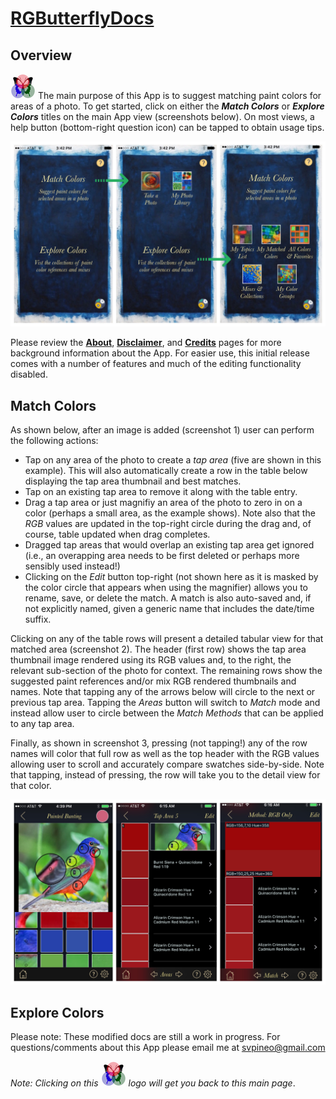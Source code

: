 # [RGButterflyDocs](http://rgbutterfly.com/)

## Overview

[![RGButterfly Logo](images/RGButterfly_Logo.png)](http://rgbutterfly.com) The main purpose of this App is to suggest matching paint colors for areas of a photo. To get started, click on either the ___Match Colors___ or ___Explore Colors___ titles on the main App view (screenshots below). On most views, a help button (bottom-right question icon) can be tapped to obtain usage tips.

![Main View](images/home_page.jpg)

Please review the [__About__](About.md), [__Disclaimer__](Disclaimer.md), and [__Credits__](Credits.md) pages for more background information about the App. For easier use, this initial release comes with a number of features and much of the editing functionality disabled.

## Match Colors

As shown below, after an image is added (screenshot 1) user can perform the following actions:
* Tap on any area of the photo to create a _tap area_ (five are shown in this example). This will also automatically create a row in the table below displaying the tap area thumbnail and best matches.
* Tap on an existing tap area to remove it along with the table entry.
* Drag a tap area or just magnifiy an area of the photo to zero in on a color (perhaps a small area, as the example shows). Note also that the _RGB_ values are updated in the top-right circle during the drag and, of course, table updated when drag  completes.
* Dragged tap areas that would overlap an existing tap area get ignored (i.e., an overapping area needs to be first deleted or  perhaps more sensibly used instead!)
* Clicking on the _Edit_ button top-right (not shown here as it is masked by the color circle that appears when using the magnifier) allows you to rename, save, or delete the match. A match is also auto-saved and, if not explicitly  named, given a generic name that includes the date/time suffix.

Clicking on any of the table rows will present a detailed tabular view for that matched area (screenshot 2). The header (first row) shows the tap area thumbnail image rendered using its RGB values and, to the right, the relevant sub-section of the photo for context. The remaining rows show the suggested paint references and/or mix RGB rendered thumbnails and names. Note that tapping any of the arrows below will circle to the next or previous tap area. Tapping the _Areas_ button will switch to _Match_ mode and instead allow user to circle between the _Match Methods_ that can be applied to any tap area.

Finally, as shown in screenshot 3, pressing (not tapping!) any of the row names will color that full row as well as the top header with the RGB values allowing user to scroll and accurately compare swatches side-by-side. Note that tapping, instead of pressing, the row will take you to the detail view for that color.

![Color Match Process](images/plus_match_process.jpg)

## Explore Colors


Please note: These modified docs are still a work in progress. For questions/comments about this App please email me at [svpineo@gmail.com](mailto:svpineo@gmail.com)

_Note: Clicking on this ![RGButterfly Logo](images/RGButterfly_Logo.png) logo will get you back to this main page_.
